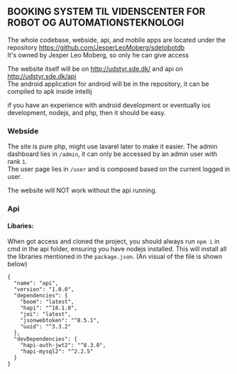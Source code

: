 ## BOOKING SYSTEM TIL VIDENSCENTER FOR ROBOT OG AUTOMATIONSTEKNOLOGI
The whole codebase, webside, api, and mobile apps are located under the repository https://github.com/JesperLeoMoberg/sdetobotdb<br>
It's owned by Jesper Leo Moberg, so only he can give access 

The website itself will be on http://udstyr.sde.dk/ and api on http://udstyr.sde.dk/api<br>
The android application for android will be in the repository, it can be compiled to apk inside intellij

if you have an experience with android development or eventually ios development, nodejs, and php, then it should be easy.
 <br> 


### Webside
 The site is pure php, might use lavarel later to make it easier.
 The admin dashboard lies in `/admin`, it can only be accessed by an admin user with rank `1`.<br>
 The user page lies in `/user` and is composed based on the current logged in user.
 
 The website will NOT work without the api running.
 
 
 ### Api
  #### Libaries: 
  When got access and cloned the project, you should always run `npm i` in cmd in the api folder, ensuring you have nodejs installed.
  This will install all the libraries mentioned in the `package.json`. (An visual of the file is shown below)
 ```
 {
   "name": "api",
   "version": "1.0.0",
   "dependencies": {
     "boom": "latest",
     "hapi": "^18.1.0",
     "joi": "latest",
     "jsonwebtoken": "^8.5.1",
     "uuid": "^3.3.2"
   },
   "devDependencies": {
     "hapi-auth-jwt2": "^8.3.0",
     "hapi-mysql2": "^2.2.5"
   }
 }
 ```


    
    


 


